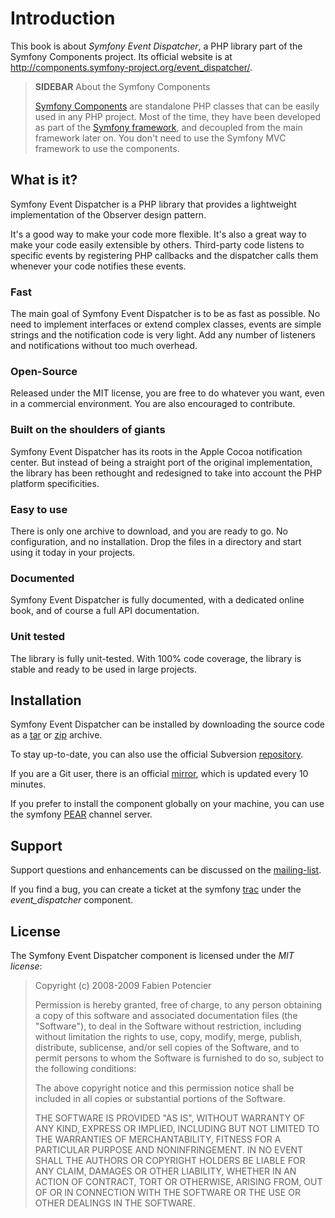 Introduction
============

This book is about *Symfony Event Dispatcher*, a PHP library part of
the Symfony Components project. Its official website is at
http://components.symfony-project.org/event_dispatcher/.

>**SIDEBAR**
>About the Symfony Components
>
>[Symfony Components](http://components.symfony-project.org/) are
>standalone PHP classes that can be easily used in any
>PHP project. Most of the time, they have been developed as part of the
>[Symfony framework](http://www.symfony-project.org/), and decoupled from the
>main framework later on. You don't need to use the Symfony MVC framework to use
>the components.

What is it?
-----------

Symfony Event Dispatcher is a PHP library that provides a
lightweight implementation of the Observer design pattern.

It's a good way to make your code more flexible. It's also a great
way to make your code easily extensible by others. Third-party code
listens to specific events by registering PHP callbacks and the
dispatcher calls them whenever your code notifies these events.

### Fast

The main goal of Symfony Event Dispatcher is to be as fast as
possible. No need to implement interfaces or extend complex classes,
events are simple strings and the notification code is very light.
Add any number of listeners and notifications without too much
overhead.

### Open-Source

Released under the MIT license, you are free to do whatever you
want, even in a commercial environment. You are also encouraged to
contribute.

### Built on the shoulders of giants

Symfony Event Dispatcher has its roots in the Apple Cocoa
notification center. But instead of being a straight port of the
original implementation, the library has been rethought and
redesigned to take into account the PHP platform specificities.

### Easy to use

There is only one archive to download, and you are ready to go. No
configuration, and no installation. Drop the files in a directory
and start using it today in your projects.

### Documented

Symfony Event Dispatcher is fully documented, with a dedicated online
book, and of course a full API documentation.

### Unit tested

The library is fully unit-tested. With 100% code coverage, the library is
stable and ready to be used in large projects.

Installation
------------

Symfony Event Dispatcher can be installed by downloading the source
code as a
[tar](http://github.com/fabpot/event-dispatcher/tarball/master)
or
[zip](http://github.com/fabpot/event-dispatcher/zipball/master)
archive.

To stay up-to-date, you can also use the official Subversion
[repository](http://svn.symfony-project.com/components/event_dispatcher/).

If you are a Git user, there is an official
[mirror](http://github.com/fabpot/event-dispatcher), which is
updated every 10 minutes.

If you prefer to install the component globally on your machine, you can use
the symfony [PEAR](http://pear.symfony-project.com/) channel server.

Support
-------

Support questions and enhancements can be discussed on the
[mailing-list](http://groups.google.com/group/symfony-components).

If you find a bug, you can create a ticket at the symfony
[trac](http://trac.symfony-project.org/newticket) under the
*event_dispatcher* component.

License
-------

The Symfony Event Dispatcher component is licensed under the *MIT
license*:

>Copyright (c) 2008-2009 Fabien Potencier
>
>Permission is hereby granted, free of charge, to any person obtaining a copy
>of this software and associated documentation files (the "Software"), to deal
>in the Software without restriction, including without limitation the rights
>to use, copy, modify, merge, publish, distribute, sublicense, and/or sell
>copies of the Software, and to permit persons to whom the Software is furnished
>to do so, subject to the following conditions:
>
>The above copyright notice and this permission notice shall be included in all
>copies or substantial portions of the Software.
>
>THE SOFTWARE IS PROVIDED "AS IS", WITHOUT WARRANTY OF ANY KIND, EXPRESS OR
>IMPLIED, INCLUDING BUT NOT LIMITED TO THE WARRANTIES OF MERCHANTABILITY,
>FITNESS FOR A PARTICULAR PURPOSE AND NONINFRINGEMENT. IN NO EVENT SHALL THE
>AUTHORS OR COPYRIGHT HOLDERS BE LIABLE FOR ANY CLAIM, DAMAGES OR OTHER
>LIABILITY, WHETHER IN AN ACTION OF CONTRACT, TORT OR OTHERWISE, ARISING FROM,
>OUT OF OR IN CONNECTION WITH THE SOFTWARE OR THE USE OR OTHER DEALINGS IN
>THE SOFTWARE.
